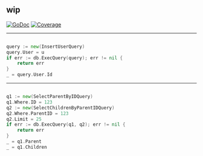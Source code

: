 ## wip

[![GoDoc](http://godoc.org/github.com/frk/gosql?status.png)](http://godoc.org/github.com/frk/gosql)  [![Coverage](http://gocover.io/_badge/github.com/frk/gosql?nocache=gosql)](http://gocover.io/github.com/frk/gosql)

-----------------------

```go

query := new(InsertUserQuery)
query.User = u
if err := db.ExecQuery(query); err != nil {
	return err
}
_ = query.User.Id

```

-----------------------

```go

q1 := new(SelectParentByIDQuery)
q1.Where.ID = 123
q2 := new(SelectChildrenByParentIDQuery)
q2.Where.ParentID = 123
q2.Limit = 25
if err := db.ExecQuery(q1, q2); err != nil {
	return err
}
_ = q1.Parent
_ = q1.Children

```
